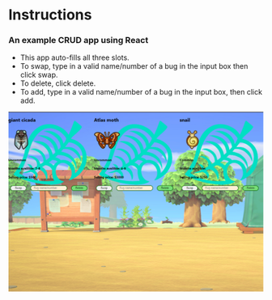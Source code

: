 # Instructions
### An example CRUD app using React
* This app auto-fills all three slots.
* To swap, type in a valid name/number of a bug in the input box then click swap.
* To delete, click delete.
* To add, type in a valid name/number of a bug in the input box, then click add.

![image](./src/images/CRUD3screenshot.png)
